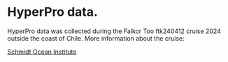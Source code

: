 
# HyperPro data.

HyperPro data was collected during the Falkor Too ftk240412 cruise 2024 outside the coast of Chile. More information about the cruise:

[Schmidt Ocean Institute](https://schmidtocean.org/cruise/microbes-in-oxygen-minimum-zones/)
